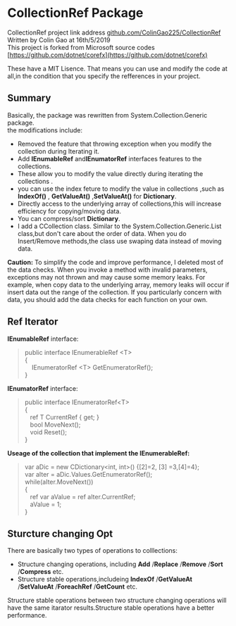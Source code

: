 # CollectionRef Package

CollectionRef project link address [github.com/ColinGao225/CollectionRef](https://github.com/ColinGao225/CollectionRef)  
Written by Colin Gao at 16th/5/2019  
This project is forked from Microsoft source codes [https://github.com/dotnet/corefx](https://github.com/dotnet/corefx)

These have a MIT Lisence.
That means you can use and  modify the code at all,in the condition that you specify the refferences in your project. 

## Summary
Basically, the package was rewritten from System.Collection.Generic package.  
the modifications include:
- Removed the feature that throwing exception when you modify the collection during Iterating it. 
- Add **IEnumableRef** and**IEnumatorRef** interfaces features to the collections.
- These allow you  to modify  the value directly during iterating the collections .  
- you can use the index feture to modify the value in collections ,such as **IndexOf()** , **GetValueAt()** ,**SetValueAt()** for **Dictionary**.
- Directly access to the underlying array of collections,this will increase efficiency for copying/moving data.
- You can compress/sort **Dictionary**.
- I add a CCollection class. Similar to the System.Collection.Generic.List class,but don't care about the order of data. 
When you do Insert/Remove methods,the class use swaping data instead of moving data.

**Caution:** To simplify the code and improve performance, I deleted most of the data checks.
When you invoke a method  with invalid parameters, exceptions may not thrown and may cause some memory leaks.
For example, when copy data to the underlying array, memory leaks will occur if insert data out the range of the collection.
If you particularly concern with data, you should add the data checks for each function on your own.

## Ref Iterator
**IEnumableRef** interface:
>public interface IEnumerableRef &lt;T>  
>{  
&nbsp; &nbsp; IEnumeratorRef &lt;T> GetEnumeratorRef();  
>}

**IEnumatorRef** interface:
> public interface IEnumeratorRef&lt;T>  
>{  
>&nbsp; &nbsp;ref T CurrentRef { get; }  
>&nbsp; &nbsp;bool MoveNext();  
>&nbsp; &nbsp;void Reset();  
>}

**Useage of the collection that implement the IEnumerableRef:**
>var aDic = new CDictionary<int, int>() {[2]=2, [3] =3,[4]=4};  
>var aIter = aDic.Values.GetEnumeratorRef();  
> while(aIter.MoveNext())  
>{  
>&nbsp; &nbsp;ref var aValue = ref aIter.CurrentRef;  
>&nbsp; &nbsp;aValue = 1;  
>}

## Sturcture changing Opt
There are basically two types of operations to colllections:
- Structure changing operations, including **Add** /**Replace** /**Remove** /**Sort** /**Compress** etc.
- Structure stable operations,includeing **IndexOf** /**GetValueAt** /**SetValueAt** /**ForeachRef** /**GetCount** etc.

Structure stable operations between two structure changing operations will have the same itarator results.Structure stable operations have a better performance.


